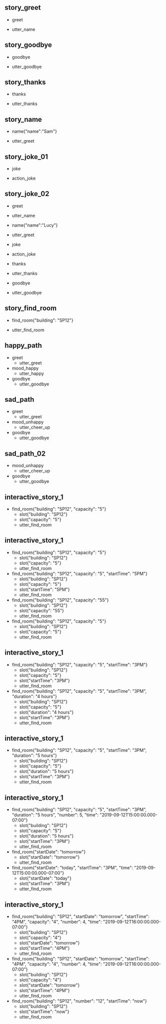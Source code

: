 ## story_greet <!--- The name of the story. It is not mandatory, but useful for debugging. --> 
* greet <!--- User input expressed as intent. In this case it represents users message 'Hello'. --> 
 - utter_name <!--- The response of the chatbot expressed as an action. In this case it represents chatbot's response 'Hello, how can I help?' --> 
 
## story_goodbye
* goodbye
 - utter_goodbye

## story_thanks
* thanks
 - utter_thanks
 
## story_name
* name{"name":"Sam"}
 - utter_greet
 

## story_joke_01
* joke
 - action_joke
 
## story_joke_02
* greet
 - utter_name
* name{"name":"Lucy"} <!--- User response with an entity. In this case it represents user message 'My name is Lucy.' --> 
 - utter_greet
* joke
 - action_joke
* thanks
 - utter_thanks
* goodbye
 - utter_goodbye 
 
 
## story_find_room
* find_room{"building": "SP12"} 
 - utter_find_room

 
## happy_path
* greet
  - utter_greet
* mood_happy
  - utter_happy
* goodbye
  - utter_goodbye

## sad_path
* greet
  - utter_greet
* mood_unhappy
  - utter_cheer_up
* goodbye
  - utter_goodbye
  
  
## sad_path_02
* mood_unhappy
  - utter_cheer_up
* goodbye
  - utter_goodbye
  
## interactive_story_1
* find_room{"building": "SP12", "capacity": "5"}
    - slot{"building": "SP12"}
    - slot{"capacity": "5"}
    - utter_find_room

## interactive_story_1
* find_room{"building": "SP12", "capacity": "5"}
    - slot{"building": "SP12"}
    - slot{"capacity": "5"}
    - utter_find_room
* find_room{"building": "SP12", "capacity": "5", "startTime": "5PM"}
    - slot{"building": "SP12"}
    - slot{"capacity": "5"}
    - slot{"startTime": "5PM"}
    - utter_find_room
* find_room{"building": "SP12", "capacity": "55"}
    - slot{"building": "SP12"}
    - slot{"capacity": "55"}
    - utter_find_room
* find_room{"building": "SP12", "capacity": "5"}
    - slot{"building": "SP12"}
    - slot{"capacity": "5"}
    - utter_find_room

## interactive_story_1
* find_room{"building": "SP12", "capacity": "5", "startTime": "3PM"}
    - slot{"building": "SP12"}
    - slot{"capacity": "5"}
    - slot{"startTime": "3PM"}
    - utter_find_room
* find_room{"building": "SP12", "capacity": "5", "startTime": "3PM", "duration": "4 hours"}
    - slot{"building": "SP12"}
    - slot{"capacity": "5"}
    - slot{"duration": "4 hours"}
    - slot{"startTime": "3PM"}
    - utter_find_room

## interactive_story_1
* find_room{"building": "SP12", "capacity": "5", "startTime": "3PM", "duration": "5 hours"}
    - slot{"building": "SP12"}
    - slot{"capacity": "5"}
    - slot{"duration": "5 hours"}
    - slot{"startTime": "3PM"}
    - utter_find_room

## interactive_story_1
* find_room{"building": "SP12", "capacity": "5", "startTime": "3PM", "duration": "5 hours", "number": 5, "time": "2019-09-12T15:00:00.000-07:00"}
    - slot{"building": "SP12"}
    - slot{"capacity": "5"}
    - slot{"duration": "5 hours"}
    - slot{"startTime": "3PM"}
    - utter_find_room
* find_room{"startDate": "tomorrow"}
    - slot{"startDate": "tomorrow"}
    - utter_find_room
* find_room{"startDate": "today", "startTime": "3PM", "time": "2019-09-12T15:00:00.000-07:00"}
    - slot{"startDate": "today"}
    - slot{"startTime": "3PM"}
    - utter_find_room

## interactive_story_1
* find_room{"building": "SP12", "startDate": "tomorrow", "startTime": "4PM", "capacity": "4", "number": 4, "time": "2019-09-12T16:00:00.000-07:00"}
    - slot{"building": "SP12"}
    - slot{"capacity": "4"}
    - slot{"startDate": "tomorrow"}
    - slot{"startTime": "4PM"}
    - utter_find_room
* find_room{"building": "SP12", "startDate": "tomorrow", "startTime": "4PM", "capacity": "4", "number": 4, "time": "2019-09-12T16:00:00.000-07:00"}
    - slot{"building": "SP12"}
    - slot{"capacity": "4"}
    - slot{"startDate": "tomorrow"}
    - slot{"startTime": "4PM"}
    - utter_find_room
* find_room{"building": "SP12", "number": "12", "startTime": "now"}
    - slot{"building": "SP12"}
    - slot{"startTime": "now"}
    - utter_find_room
